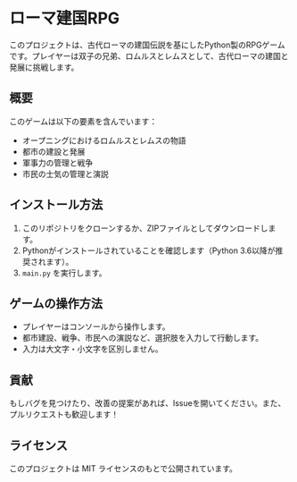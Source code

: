# ローマ建国RPG

このプロジェクトは、古代ローマの建国伝説を基にしたPython製のRPGゲームです。プレイヤーは双子の兄弟、ロムルスとレムスとして、古代ローマの建国と発展に挑戦します。

## 概要

このゲームは以下の要素を含んでいます：

- オープニングにおけるロムルスとレムスの物語
- 都市の建設と発展
- 軍事力の管理と戦争
- 市民の士気の管理と演説

## インストール方法

1. このリポジトリをクローンするか、ZIPファイルとしてダウンロードします。
2. Pythonがインストールされていることを確認します（Python 3.6以降が推奨されます）。
3. `main.py` を実行します。

## ゲームの操作方法

- プレイヤーはコンソールから操作します。
- 都市建設、戦争、市民への演説など、選択肢を入力して行動します。
- 入力は大文字・小文字を区別しません。

## 貢献

もしバグを見つけたり、改善の提案があれば、Issueを開いてください。また、プルリクエストも歓迎します！

## ライセンス

このプロジェクトは MIT ライセンスのもとで公開されています。
